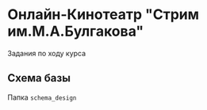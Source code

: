 # Онлайн-Кинотеатр "Стрим им.М.А.Булгакова"
Задания по ходу курса

## Схема базы
Папка <code>schema_design</code>

